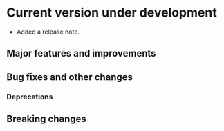 # Current version under development
* Added a release note.
## Major features and improvements

## Bug fixes and other changes

### Deprecations

## Breaking changes